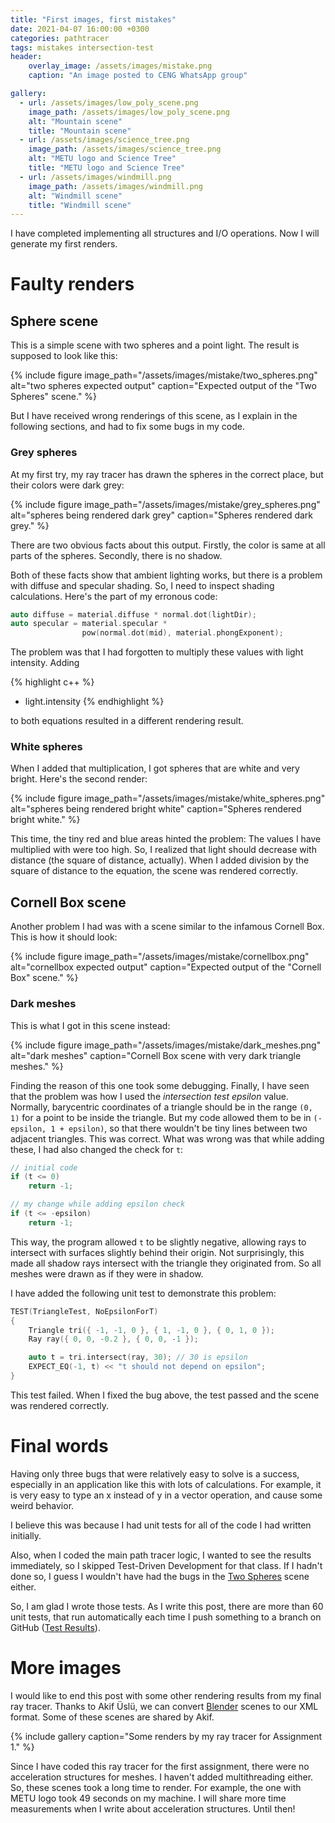 ```yaml
---
title: "First images, first mistakes"
date: 2021-04-07 16:00:00 +0300
categories: pathtracer
tags: mistakes intersection-test
header:
    overlay_image: /assets/images/mistake.png
    caption: "An image posted to CENG WhatsApp group"

gallery:
  - url: /assets/images/low_poly_scene.png
    image_path: /assets/images/low_poly_scene.png
    alt: "Mountain scene"
    title: "Mountain scene"
  - url: /assets/images/science_tree.png
    image_path: /assets/images/science_tree.png
    alt: "METU logo and Science Tree"
    title: "METU logo and Science Tree"
  - url: /assets/images/windmill.png
    image_path: /assets/images/windmill.png
    alt: "Windmill scene"
    title: "Windmill scene"
---
```


I have completed implementing all structures and I/O operations. Now I will generate my first renders.

<!--more-->

# Faulty renders

## Sphere scene

This is a simple scene with two spheres and a point light. The result is supposed to look like this:

{% include figure image_path="/assets/images/mistake/two_spheres.png" alt="two spheres expected output" caption="Expected output of the \"Two Spheres\" scene." %}

But I have received wrong renderings of this scene, as I explain in the following sections, and had to fix some bugs in my code.

### Grey spheres

At my first try, my ray tracer has drawn the spheres in the correct place, but their colors were dark grey:

{% include figure image_path="/assets/images/mistake/grey_spheres.png" alt="spheres being rendered dark grey" caption="Spheres rendered dark grey." %}

There are two obvious facts about this output. Firstly, the color is same at all parts of the spheres. Secondly, there is no shadow.

Both of these facts show that ambient lighting works, but there is a problem with diffuse and specular shading. So, I need to inspect shading calculations. Here's the part of my erronous code:

```c++
auto diffuse = material.diffuse * normal.dot(lightDir);
auto specular = material.specular *
                pow(normal.dot(mid), material.phongExponent);
```

The problem was that I had forgotten to multiply these values with light intensity. Adding

{% highlight c++ %}
* light.intensity
{% endhighlight %}

to both equations resulted in a different rendering result.

### White spheres

When I added that multiplication, I got spheres that are white and very bright. Here's the second render:

{% include figure image_path="/assets/images/mistake/white_spheres.png" alt="spheres being rendered bright white" caption="Spheres rendered bright white." %}

This time, the tiny red and blue areas hinted the problem: The values I have multiplied with were too high. So, I realized that light should decrease with distance (the square of distance, actually). When I added division by the square of distance to the equation, the scene was rendered correctly.

## Cornell Box scene

Another problem I had was with a scene similar to the infamous Cornell Box. This is how it should look:

{% include figure image_path="/assets/images/mistake/cornellbox.png" alt="cornellbox expected output" caption="Expected output of the \"Cornell Box\" scene." %}

### Dark meshes

This is what I got in this scene instead:

{% include figure image_path="/assets/images/mistake/dark_meshes.png" alt="dark meshes" caption="Cornell Box scene with very dark triangle meshes." %}

Finding the reason of this one took some debugging. Finally, I have seen that the problem was how I used the *intersection test epsilon* value. Normally, barycentric coordinates of a triangle should be in the range `(0, 1)` for a point to be inside the triangle. But my code allowed them to be in `(-epsilon, 1 + epsilon)`, so that there wouldn't be tiny lines between two adjacent triangles. This was correct. What was wrong was that while adding these, I had also changed the check for `t`:

```c++
// initial code
if (t <= 0)
    return -1;

// my change while adding epsilon check
if (t <= -epsilon)
    return -1;
```

This way, the program allowed `t` to be slightly negative, allowing rays to intersect with surfaces slightly behind their origin. Not surprisingly, this made all shadow rays intersect with the triangle they originated from. So all meshes were drawn as if they were in shadow.

I have added the following unit test to demonstrate this problem:

```c++
TEST(TriangleTest, NoEpsilonForT)
{
    Triangle tri({ -1, -1, 0 }, { 1, -1, 0 }, { 0, 1, 0 });
    Ray ray({ 0, 0, -0.2 }, { 0, 0, -1 });

    auto t = tri.intersect(ray, 30); // 30 is epsilon
    EXPECT_EQ(-1, t) << "t should not depend on epsilon";
}
```

This test failed. When I fixed the bug above, the test passed and the scene was rendered correctly.

# Final words

Having only three bugs that were relatively easy to solve is a success, especially in an application like this with lots of calculations. For example, it is very easy to type an x instead of y in a vector operation, and cause some weird behavior.

I believe this was because I had unit tests for all of the code I had written initially.

Also, when I coded the main path tracer logic, I wanted to see the results immediately, so I skipped Test-Driven Development for that class. If I hadn't done so, I guess I wouldn't have had the bugs in the [Two Spheres](#sphere-scene) scene either.

So, I am glad I wrote those tests. As I write this post, there are more than 60 unit tests, that run automatically each time I push something to a branch on GitHub ([Test Results](gh-test-results)).

# More images

I would like to end this post with some other rendering results from my final ray tracer. Thanks to Akif Üslü, we can convert [Blender](blender) scenes to our XML format. Some of these scenes are shared by Akif.

{% include gallery caption="Some renders by my ray tracer for Assignment 1." %}

Since I have coded this ray tracer for the first assignment, there were no acceleration structures for meshes. I haven't added multithreading either. So, these scenes took a long time to render. For example, the one with METU logo took 49 seconds on my machine. I will share more time measurements when I write about acceleration structures. Until then!

[gh-test-results]: https://github.com/gcem/pathtracer/actions
[blender]: https://www.blender.org/